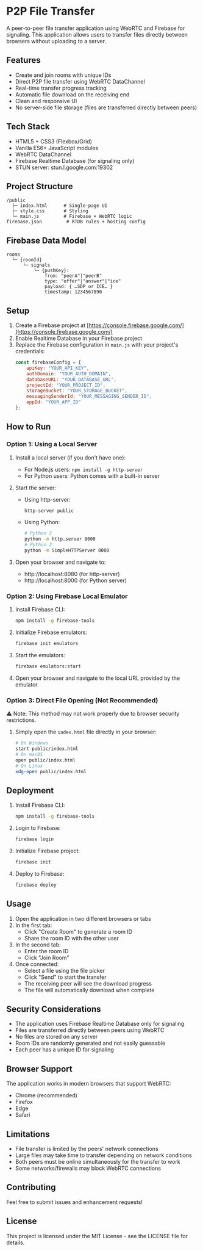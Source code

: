 # P2P File Transfer

A peer-to-peer file transfer application using WebRTC and Firebase for signaling. This application allows users to transfer files directly between browsers without uploading to a server.

## Features

- Create and join rooms with unique IDs
- Direct P2P file transfer using WebRTC DataChannel
- Real-time transfer progress tracking
- Automatic file download on the receiving end
- Clean and responsive UI
- No server-side file storage (files are transferred directly between peers)

## Tech Stack

- HTML5 + CSS3 (Flexbox/Grid)
- Vanilla ES6+ JavaScript modules
- WebRTC DataChannel
- Firebase Realtime Database (for signaling only)
- STUN server: stun.l.google.com:19302

## Project Structure

```
/public
  ├─ index.html      # Single-page UI
  ├─ style.css       # Styling
  └─ main.js         # Firebase + WebRTC logic
firebase.json         # RTDB rules + hosting config
```

## Firebase Data Model

```
rooms
  └─ {roomId}
      └─ signals
          └─ {pushKey}:
              from: "peerA"|"peerB"
              type: "offer"|"answer"|"ice"
              payload: { …SDP or ICE… }
              timestamp: 1234567890
```

## Setup

1. Create a Firebase project at [https://console.firebase.google.com/](https://console.firebase.google.com/)
2. Enable Realtime Database in your Firebase project
3. Replace the Firebase configuration in `main.js` with your project's credentials:
   ```javascript
   const firebaseConfig = {
       apiKey: "YOUR_API_KEY",
       authDomain: "YOUR_AUTH_DOMAIN",
       databaseURL: "YOUR_DATABASE_URL",
       projectId: "YOUR_PROJECT_ID",
       storageBucket: "YOUR_STORAGE_BUCKET",
       messagingSenderId: "YOUR_MESSAGING_SENDER_ID",
       appId: "YOUR_APP_ID"
   };
   ```

## How to Run

### Option 1: Using a Local Server

1. Install a local server (if you don't have one):
   - For Node.js users: `npm install -g http-server`
   - For Python users: Python comes with a built-in server

2. Start the server:
   - Using http-server:
     ```bash
     http-server public
     ```
   - Using Python:
     ```bash
     # Python 3
     python -m http.server 8000
     # Python 2
     python -m SimpleHTTPServer 8000
     ```

3. Open your browser and navigate to:
   - http://localhost:8080 (for http-server)
   - http://localhost:8000 (for Python server)

### Option 2: Using Firebase Local Emulator

1. Install Firebase CLI:
   ```bash
   npm install -g firebase-tools
   ```

2. Initialize Firebase emulators:
   ```bash
   firebase init emulators
   ```

3. Start the emulators:
   ```bash
   firebase emulators:start
   ```

4. Open your browser and navigate to the local URL provided by the emulator

### Option 3: Direct File Opening (Not Recommended)

⚠️ Note: This method may not work properly due to browser security restrictions.

1. Simply open the `index.html` file directly in your browser:
   ```bash
   # On Windows
   start public/index.html
   # On macOS
   open public/index.html
   # On Linux
   xdg-open public/index.html
   ```

## Deployment

1. Install Firebase CLI:
   ```bash
   npm install -g firebase-tools
   ```

2. Login to Firebase:
   ```bash
   firebase login
   ```

3. Initialize Firebase project:
   ```bash
   firebase init
   ```

4. Deploy to Firebase:
   ```bash
   firebase deploy
   ```

## Usage

1. Open the application in two different browsers or tabs
2. In the first tab:
   - Click "Create Room" to generate a room ID
   - Share the room ID with the other user
3. In the second tab:
   - Enter the room ID
   - Click "Join Room"
4. Once connected:
   - Select a file using the file picker
   - Click "Send" to start the transfer
   - The receiving peer will see the download progress
   - The file will automatically download when complete

## Security Considerations

- The application uses Firebase Realtime Database only for signaling
- Files are transferred directly between peers using WebRTC
- No files are stored on any server
- Room IDs are randomly generated and not easily guessable
- Each peer has a unique ID for signaling

## Browser Support

The application works in modern browsers that support WebRTC:
- Chrome (recommended)
- Firefox
- Edge
- Safari

## Limitations

- File transfer is limited by the peers' network connections
- Large files may take time to transfer depending on network conditions
- Both peers must be online simultaneously for the transfer to work
- Some networks/firewalls may block WebRTC connections

## Contributing

Feel free to submit issues and enhancement requests!

## License

This project is licensed under the MIT License - see the LICENSE file for details.

